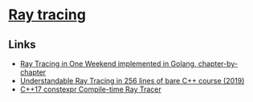 # [Ray tracing](<https://en.wikipedia.org/wiki/Ray_tracing_(graphics)>)

## Links

- [Ray Tracing in One Weekend implemented in Golang, chapter-by-chapter](https://github.com/hunterloftis/oneweekend)
- [Understandable Ray Tracing in 256 lines of bare C++ course (2019)](https://github.com/ssloy/tinyraytracer)
- [C++17 constexpr Compile-time Ray Tracer](https://github.com/tcbrindle/raytracer.hpp)

